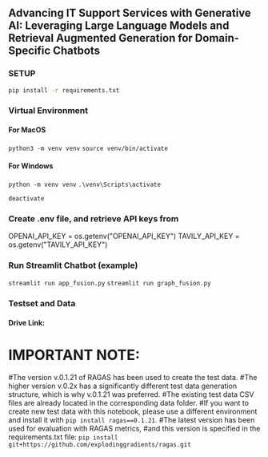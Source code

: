 ## Advancing IT Support Services with Generative AI: Leveraging Large Language Models and Retrieval Augmented Generation for Domain-Specific Chatbots

### SETUP
```bash
pip install -r requirements.txt
```
### Virtual Environment
#### For MacOS
`python3 -m venv venv`
`source venv/bin/activate`

#### For Windows
`python -m venv venv`
`.\venv\Scripts\activate`

`deactivate`

### Create .env file, and retrieve API keys from 
OPENAI_API_KEY = os.getenv("OPENAI_API_KEY")
TAVILY_API_KEY = os.getenv("TAVILY_API_KEY")

### Run Streamlit Chatbot (example)
`streamlit run app_fusion.py`
`streamlit run graph_fusion.py`

### Testset and Data

#### Drive Link:

# IMPORTANT NOTE:
#The version v.0.1.21 of RAGAS has been used to create the test data. 
#The higher version v.0.2x has a significantly different test data generation structure, which is why v.0.1.21 was preferred.
#The existing test data CSV files are already located in the corresponding data folder.
#If you want to create new test data with this notebook, please use a different environment and install it with `pip install ragas==0.1.21`.
#The latest version has been used for evaluation with RAGAS metrics, 
#and this version is specified in the requirements.txt file: `pip install git+https://github.com/explodinggradients/ragas.git`